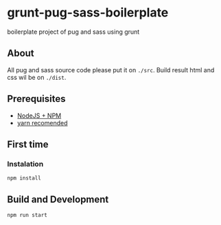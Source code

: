 # grunt-pug-sass-boilerplate
boilerplate project of pug and sass using grunt

## About 
All pug and sass source code please put it on `./src`. Build result html and css wil be on `./dist`.

## Prerequisites
- <a href="https://nodejs.org/en/" target="_blank">NodeJS + NPM</a>
- <a href="yarnpkg.com/lang/en/docs/cli/global/" target="_blank">yarn recomended</a>
## First time

### Instalation
```
npm install 
```

## Build and Development
```
npm run start
```

